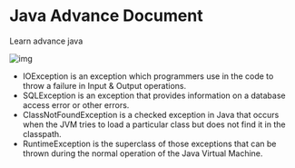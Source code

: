 # Java Advance Document
Learn advance java

![img](https://user-images.githubusercontent.com/99189713/164143960-a731dd7d-fc69-4dc4-a25f-4ecd6178bb53.png)

- IOException is an exception which programmers use in the code to throw a failure in Input & Output operations. 
- SQLException is an exception that provides information on a database access error or other errors.
- ClassNotFoundException is a checked exception in Java that occurs when the JVM tries to load a particular class but does not find it in the classpath.
- RuntimeException is the superclass of those exceptions that can be thrown during the normal operation of the Java Virtual Machine.
